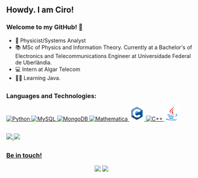 
## Howdy. I am Ciro!
### Welcome to my GitHub! 👋

- 🔭 Physicist/Systems Analyst
- 📚 MSc of Physics and Information Theory. Currently at a Bachelor's of Electronics and Telecommunications Engineer at Universidade Federal de Uberlândia.
- 💻 Intern at Algar Telecom
- 👨‍💻 Learning Java.

##

<h3 align="left">Languages and Technologies:</h3>
 <a href="https://www.python.org/" target="_blank">   <img src="https://www.python.org/static/opengraph-icon-200x200.png" alt="Python" width="40" height="40"/> </a>
 <a href="https://www.mysql.com/" target="_blank">   <img src="https://pngimg.com/uploads/mysql/mysql_PNG23.png" alt="MySQL" width="40" height="40"/> </a>
  <a href="https://www.mongodb.com/" target="_blank">   <img src="https://w7.pngwing.com/pngs/768/167/png-transparent-mongodb-nosql-document-oriented-database-nosql-icon-leaf-grass-business.png" alt="MongoDB" width="40" height="40"/> </a>
   <a href="https://www.wolfram.com/" target="_blank"> <img src="https://upload.wikimedia.org/wikipedia/commons/thumb/2/20/Mathematica_Logo.svg/190px-Mathematica_Logo.svg.png" alt="Mathematica" width="40" height="40"/> </a> 
 <a href="https://docs.microsoft.com/pt-br/cpp/c-language/?view=msvc-160" target="_blank"> <img src="https://raw.githubusercontent.com/github/explore/f3e22f0dca2be955676bc70d6214b95b13354ee8/topics/c/c.png" alt="C" width="40" height="40"/> </a>
  <a href="https://docs.microsoft.com/pt-br/cpp/?view=msvc-160" target="_blank"> <img src="https://upload.wikimedia.org/wikipedia/commons/thumb/1/18/ISO_C%2B%2B_Logo.svg/306px-ISO_C%2B%2B_Logo.svg.png" alt="C++" width="40" height="40"/> </a>
 <a href="https://www.java.com" target="_blank"> <img src="https://raw.githubusercontent.com/devicons/devicon/master/icons/java/java-original.svg" alt="Java" width="40" height="40"/> </a>










##
<div>
  <a href="https://github.com/ajnciro">
  <img height="180em" src="https://github-readme-stats.vercel.app/api/top-langs/?username=ajnciro&layout=compact&langs_count=7&theme=dark"/>
  <img height="180em" src="https://github-readme-stats.vercel.app/api?username=ajnciro&show_icons=true&theme=dark&include_all_commits=true&count_private=true"/>
</div>

##
### Be in touch!
<div align="center"> 
  <a href = "mailto:ciro@mail.org"><img src="https://img.shields.io/badge/-Email-%23333?style=for-the-badge&logo=gmail&logoColor=white" target="_blank"></a>
  <a href="https://www.linkedin.com/in/ajnciro/" target="_blank"><img src="https://img.shields.io/badge/-LinkedIn-%230077B5?style=for-the-badge&logo=linkedin&logoColor=white" target="_blank"></a> 
</div>